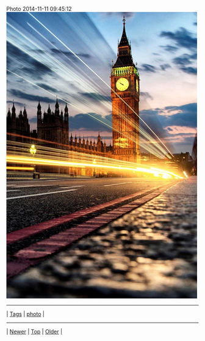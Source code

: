<!--
title: Photo 2014-11-11 09
date: 2020-06-28T15:02:25.042Z
tags: photo
-->












Photo 2014-11-11 09:45:12
![](102352045252-0.jpg)

<!--BOTTOM-POST-NAVIGATION-->
---

| [Tags](tags.md) | [photo](tag-photo.md) |

---

| [Newer](102180499932.md) | [Top](index.md) | [Older](102355461387.md) |